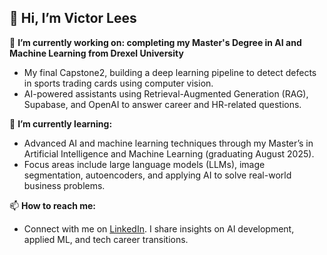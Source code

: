 ## 👋 Hi, I’m Victor Lees

🔭 **I’m currently working on: completing my Master's Degree in AI and Machine Learning from Drexel University**  
- My final Capstone2, building a deep learning pipeline to detect defects in sports trading cards using computer vision.  
- AI-powered assistants using Retrieval-Augmented Generation (RAG), Supabase, and OpenAI to answer career and HR-related questions.

🌱 **I’m currently learning:**  
- Advanced AI and machine learning techniques through my Master’s in Artificial Intelligence and Machine Learning (graduating August 2025).  
- Focus areas include large language models (LLMs), image segmentation, autoencoders, and applying AI to solve real-world business problems.

📫 **How to reach me:**  
- Connect with me on [LinkedIn](https://www.linkedin.com/in/victorlees/). I share insights on AI development, applied ML, and tech career transitions.


<!--
**vlees46/vlees46** is a ✨ _special_ ✨ repository because its `README.md` (this file) appears on your GitHub profile.

Here are some ideas to get you started:

- 🔭 I’m currently working on ...
- 🌱 I’m currently learning ...
- 👯 I’m looking to collaborate on ...
- 🤔 I’m looking for help with ...
- 💬 Ask me about ...
- 📫 How to reach me: ...
- 😄 Pronouns: ...
- ⚡ Fun fact: ...
-->
